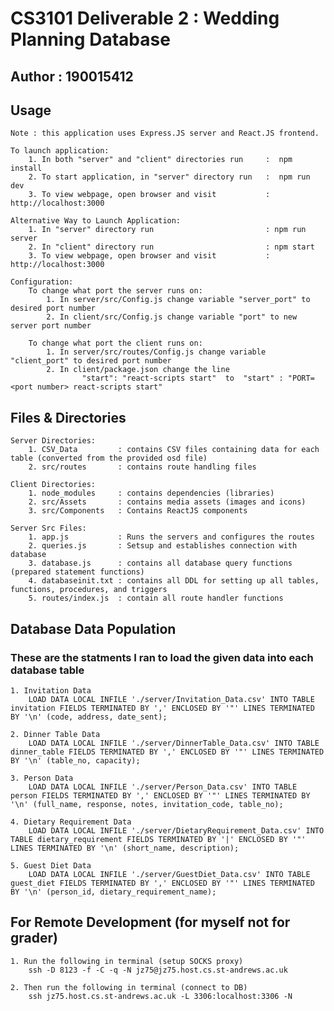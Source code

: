 # CS3101 Deliverable 2 : Wedding Planning Database 
## Author : 190015412 

## Usage 
    Note : this application uses Express.JS server and React.JS frontend.

    To launch application:
        1. In both "server" and "client" directories run     :  npm install 
        2. To start application, in "server" directory run   :  npm run dev 
        3. To view webpage, open browser and visit           :  http://localhost:3000

    Alternative Way to Launch Application:
        1. In "server" directory run                         : npm run server
        2. In "client" directory run                         : npm start 
        3. To view webpage, open browser and visit           : http://localhost:3000

    Configuration:
        To change what port the server runs on:
            1. In server/src/Config.js change variable "server_port" to desired port number 
            2. In client/src/Config.js change variable "port" to new server port number 
        
        To change what port the client runs on:
            1. In server/src/routes/Config.js change variable "client_port" to desired port number 
            2. In client/package.json change the line 
                    "start": "react-scripts start"  to  "start" : "PORT=<port number> react-scripts start"
    

## Files & Directories 
    Server Directories:
        1. CSV_Data         : contains CSV files containing data for each table (converted from the provided osd file)
        2. src/routes       : contains route handling files 

    Client Directories:
        1. node_modules     : contains dependencies (libraries)
        2. src/Assets       : contains media assets (images and icons)
        3. src/Components   : Contains ReactJS components 

    Server Src Files:
        1. app.js           : Runs the servers and configures the routes 
        2. queries.js       : Setsup and establishes connection with database 
        3. database.js      : contains all database query functions (prepared statement functions)
        4. databaseinit.txt : contains all DDL for setting up all tables, functions, procedures, and triggers
        5. routes/index.js  : contain all route handler functions 

## Database Data Population
### These are the statments I ran to load the given data into each database table

    1. Invitation Data
        LOAD DATA LOCAL INFILE './server/Invitation_Data.csv' INTO TABLE invitation FIELDS TERMINATED BY ',' ENCLOSED BY '"' LINES TERMINATED BY '\n' (code, address, date_sent);

    2. Dinner Table Data
        LOAD DATA LOCAL INFILE './server/DinnerTable_Data.csv' INTO TABLE dinner_table FIELDS TERMINATED BY ',' ENCLOSED BY '"' LINES TERMINATED BY '\n' (table_no, capacity);

    3. Person Data
        LOAD DATA LOCAL INFILE './server/Person_Data.csv' INTO TABLE person FIELDS TERMINATED BY ',' ENCLOSED BY '"' LINES TERMINATED BY '\n' (full_name, response, notes, invitation_code, table_no);

    4. Dietary Requirement Data
        LOAD DATA LOCAL INFILE './server/DietaryRequirement_Data.csv' INTO TABLE dietary_requirement FIELDS TERMINATED BY '|' ENCLOSED BY '"' LINES TERMINATED BY '\n' (short_name, description);

    5. Guest Diet Data
        LOAD DATA LOCAL INFILE './server/GuestDiet_Data.csv' INTO TABLE guest_diet FIELDS TERMINATED BY ',' ENCLOSED BY '"' LINES TERMINATED BY '\n' (person_id, dietary_requirement_name);

## For Remote Development (for myself not for grader)
    1. Run the following in terminal (setup SOCKS proxy)
        ssh -D 8123 -f -C -q -N jz75@jz75.host.cs.st-andrews.ac.uk

    2. Then run the following in terminal (connect to DB)
        ssh jz75.host.cs.st-andrews.ac.uk -L 3306:localhost:3306 -N
